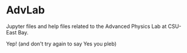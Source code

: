 # AdvLab
Jupyter files and help files related to the Advanced Physics Lab at CSU-East Bay.

Yep! (and don't try again to say Yes you pleb)
